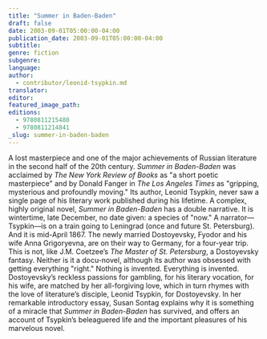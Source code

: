 ```yaml
---
title: "Summer in Baden-Baden"
draft: false
date: 2003-09-01T05:00:00-04:00
publication_date: 2003-09-01T05:00:00-04:00
subtitle:
genre: fiction
subgenre:
language:
author:
  - contributor/leonid-tsypkin.md
translator:
editor:
featured_image_path:
editions:
  - 9780811215480
  - 9780811214841
_slug: summer-in-baden-baden
---
```


A lost masterpiece and one of the major achievements of Russian literature in the second half of the 20th century. _Summer in Baden-Baden_ was acclaimed by _The New York Review of Books_ as "a short poetic masterpiece" and by Donald Fanger in _The Los Angeles Times_ as "gripping, mysterious and profoundly moving." Its author, Leonid Tsypkin, never saw a single page of his literary work published during his lifetime. A complex, highly original novel, _Summer in Baden-Baden_ has a double narrative. It is wintertime, late December, no date given: a species of "now." A narrator––Tsypkin––is on a train going to Leningrad (once and future St. Petersburg). And it is mid-April 1867\. The newly married Dostoyevsky, Fyodor and his wife Anna Grigoryevna, are on their way to Germany, for a four-year trip. This is not, like J.M. Coetzee’s _The Master of St. Petersburg_, a Dostoyevsky fantasy. Neither is it a docu-novel, although its author was obsessed with getting everything "right." Nothing is invented. Everything is invented. Dostoyevsky’s reckless passions for gambling, for his literary vocation, for his wife, are matched by her all-forgiving love, which in turn rhymes with the love of literature’s disciple, Leonid Tsypkin, for Dostoyevsky. In her remarkable introductory essay, Susan Sontag explains why it is something of a miracle that _Summer in Baden-Baden_ has survived, and offers an account of Tsypkin’s beleaguered life and the important pleasures of his marvelous novel.

